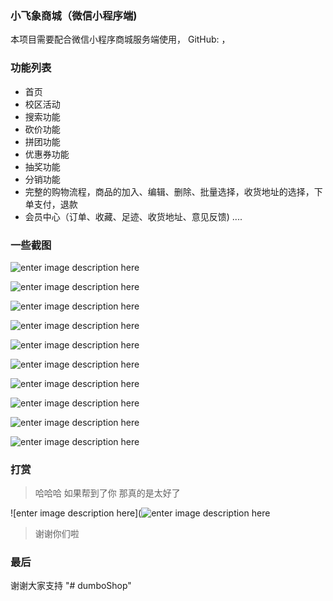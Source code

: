 ﻿### 小飞象商城（微信小程序端)

本项目需要配合微信小程序商城服务端使用，
GitHub: ，


### 功能列表
+ 首页
+ 校区活动
+ 搜索功能
+ 砍价功能
+ 拼团功能
+ 优惠券功能
+ 抽奖功能
+ 分销功能
+ 完整的购物流程，商品的加入、编辑、删除、批量选择，收货地址的选择，下单支付，退款
+ 会员中心（订单、收藏、足迹、收货地址、意见反馈)
....

### 一些截图 




![enter image description here](https://wx.sharkmeida.cn/imgs/github/github_2.png)

![enter image description here](https://wx.sharkmeida.cn/imgs/github/github_5.png)

![enter image description here](https://wx.sharkmeida.cn/imgs/github/github_6.png)

![enter image description here](https://wx.sharkmeida.cn/imgs/github/github_7.png)

![enter image description here](https://wx.sharkmeida.cn/imgs/github/github_8.png)

![enter image description here](https://wx.sharkmeida.cn/imgs/github/github_9.png)

![enter image description here](https://wx.sharkmeida.cn/imgs/github/github_10.png)

![enter image description here](https://wx.sharkmeida.cn/imgs/github/github_11.png)

![enter image description here](https://wx.sharkmeida.cn/imgs/github/github_12.png)

![enter image description here](https://wx.sharkmeida.cn/imgs/github/github_13.png)



### 打赏

> 哈哈哈 如果帮到了你 那真的是太好了

![enter image description here](![enter image description here](https://wx.sharkmeida.cn/imgs/github/github_16.png)


> 谢谢你们啦

### 最后
谢谢大家支持
"# dumboShop" 
